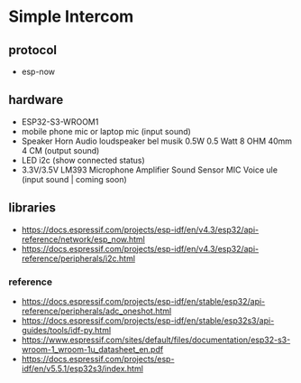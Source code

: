 # Simple Intercom

## protocol
- esp-now

## hardware
- ESP32-S3-WROOM1
- mobile phone mic or laptop mic (input sound)
- Speaker Horn Audio loudspeaker bel musik 0.5W 0.5 Watt 8 OHM 40mm 4 CM (output sound)
- LED i2c (show connected status)
- 3.3V/3.5V LM393 Microphone Amplifier Sound Sensor MIC Voice ule (input sound | coming soon)


## libraries
- https://docs.espressif.com/projects/esp-idf/en/v4.3/esp32/api-reference/network/esp_now.html
- https://docs.espressif.com/projects/esp-idf/en/v4.3/esp32/api-reference/peripherals/i2c.html


### reference
- https://docs.espressif.com/projects/esp-idf/en/stable/esp32/api-reference/peripherals/adc_oneshot.html
- https://docs.espressif.com/projects/esp-idf/en/stable/esp32s3/api-guides/tools/idf-py.html
- https://www.espressif.com/sites/default/files/documentation/esp32-s3-wroom-1_wroom-1u_datasheet_en.pdf
- https://docs.espressif.com/projects/esp-idf/en/v5.5.1/esp32s3/index.html